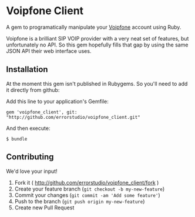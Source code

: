 # Voipfone Client

A gem to programatically manipulate your [Voipfone](http://www.voipfone.co.uk) account using Ruby.

Voipfone is a brilliant SIP VOIP provider with a very neat set of features, but unfortunately no API. So this gem hopefully fills that gap by using the same JSON API their web interface uses.

## Installation

At the moment this gem isn't published in Rubygems. So you'll need to add it directly from github:

Add this line to your application's Gemfile:

    gem 'voipfone_client', git: "http://github.com/errorstudio/voipfone_client.git"

And then execute:

    $ bundle


## Contributing

We'd love your input!

1. Fork it ( http://github.com/errorstudio/voipfone_client/fork )
2. Create your feature branch (`git checkout -b my-new-feature`)
3. Commit your changes (`git commit -am 'Add some feature'`)
4. Push to the branch (`git push origin my-new-feature`)
5. Create new Pull Request

